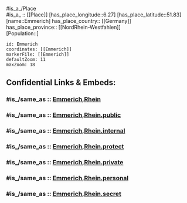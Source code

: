 ﻿---
confidential: public
isDeleted: false
location:
- 51.83
- 6.27
mapmarker: city
mapzoom:
- 7
- 12
SpocWebEntityId: 30030
tags:
- geo/City
type: City
---

#is_a_/Place  
#is_a_ :: [[Place]] 
[has_place_longitude::6.27] 
[has_place_latitude::51.83] 
[name::Emmerich] 
has_place_country:: [[Germany]]  
has_place_province:: [[NordRhein-Westfahlen]]  
[Population::] 



```leaflet
id: Emmerich
coordinates: [[Emmerich]] 
markerFile: [[Emmerich]] 
defaultZoom: 11 
maxZoom: 18
```


## Confidential Links & Embeds: 

### #is_/same_as :: [Emmerich,Rhein](/_Standards/Earth/Continent/Europe/Europe~Central/Germany/Germany~West/Nordrhein-Westfalen/counties~NW/Kleve/cities~Kleve/Emmerich,Rhein.md) 

### #is_/same_as :: [Emmerich,Rhein.public](/_public/Earth/Continent/Europe/Europe~Central/Germany/Germany~West/Nordrhein-Westfalen/counties~NW/Kleve/cities~Kleve/Emmerich,Rhein.public.md) 

### #is_/same_as :: [Emmerich,Rhein.internal](/_internal/Earth/Continent/Europe/Europe~Central/Germany/Germany~West/Nordrhein-Westfalen/counties~NW/Kleve/cities~Kleve/Emmerich,Rhein.internal.md) 

### #is_/same_as :: [Emmerich,Rhein.protect](/_protect/Earth/Continent/Europe/Europe~Central/Germany/Germany~West/Nordrhein-Westfalen/counties~NW/Kleve/cities~Kleve/Emmerich,Rhein.protect.md) 

### #is_/same_as :: [Emmerich,Rhein.private](/_private/Earth/Continent/Europe/Europe~Central/Germany/Germany~West/Nordrhein-Westfalen/counties~NW/Kleve/cities~Kleve/Emmerich,Rhein.private.md) 

### #is_/same_as :: [Emmerich,Rhein.personal](/_personal/Earth/Continent/Europe/Europe~Central/Germany/Germany~West/Nordrhein-Westfalen/counties~NW/Kleve/cities~Kleve/Emmerich,Rhein.personal.md) 

### #is_/same_as :: [Emmerich,Rhein.secret](/_secret/Earth/Continent/Europe/Europe~Central/Germany/Germany~West/Nordrhein-Westfalen/counties~NW/Kleve/cities~Kleve/Emmerich,Rhein.secret.md)

